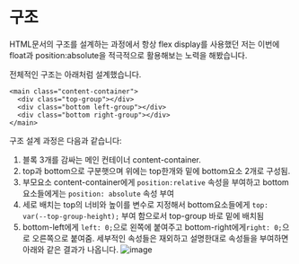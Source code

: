 # 구조
HTML문서의 구조를 설계하는 과정에서 항상 flex display를 사용했던 저는 이번에 float과 position:absolute을 적극적으로 활용해보는 노력을 해봤습니다.

전체적인 구조는 아래처럼 설계했습니다.
```
<main class="content-container">
  <div class="top-group"></div>
  <div class="bottom left-group"></div>
  <div class="bottom right-group"></div>
</main>
```

구조 설계 과정은 다음과 같습니다:
1. 블록 3개를 감싸는 메인 컨테이너 content-container.
2. top과 bottom으로 구분햇으며 위에는 top한개와 밑에 bottom요소 2개로 구성됨.
3. 부모요소 content-container에게 `position:relative` 속성을 부여하고 bottom 요소들에게는 `position: absolute` 속성 부여
4. 세로 배치는 top의 너비와 높이를 변수로 지정해서 bottom요소들에게 `top: var(--top-group-height);` 부여 함으로서 top-group 바로 밑에 배치됨
5. bottom-left에게 `left: 0;`으로 왼쪽에 붙여주고 bottom-right에게`right: 0;`으로 오른쪽으로 붙여줌.
세부적인 속성들은 재외하고 설명한대로 속성들을 부여하면 아래와 같은 결과가 나옵니다.
![image](https://github.com/dldnlee/home-work/assets/83799987/2210fc87-95bc-4c12-a5fc-034c1421ade7)

